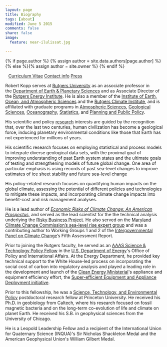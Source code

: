 ```yaml
---
layout: page
title: Biography
tags: [about]
modified: June 5 2015
comments: false
share: false
image:
  feature: near-ilulissat.jpg

---
```


{% if page.author %}
  {% assign author = site.data.authors[page.author] %}{% else %}{% assign author = site.owner %}
  {% endif %}


<div style="margin: 10px" itemscope itemtype="http://schema.org/Person">
<p>
<a href="{{ author.cv }}" class="author-social"><i class="fa fa-fw fa-caret-right"></i> Curriculum Vitae</a>
<a href="{{ author.contact-page }}" class="author-social"><i class="fa fa-fw fa-caret-right"></i> Contact info</a>
<a href="http://www.google.com/search?hl=en&gl=us&tbm=nws&q=%22Robert+Kopp%22+OR+%22Bob+Kopp%22+Rutgers" class="author-social"><i class="fa fa-fw fa-caret-right"></i> Press</a>
</p>
</div>

Robert Kopp serves at [Rutgers University](http://www.rutgers.edu/) as an associate professor in the [Department of Earth & Planetary Sciences](http://geology.rutgers.edu/) and as Associate Director of
the [Rutgers Energy Institute](http://rei.rutgers.edu/). He is also a member of the [Institute of Earth, Ocean, and Atmospheric Sciences](http://eoas.rutgers.edu) and the [Rutgers Climate Institute](http://climatechange.rutgers.edu), and is affiliated with graduate programs in [Atmospheric Sciences](http://atmos.rutgers.edu), [Geological Sciences](http://eps.rutgers.edu), [Oceanography](http://marine.rutgers.edu), [Statistics](http://statistics.rutgers.edu), and [Planning and Public Policy](http://policy.rutgers.edu/).

His scientific and policy [research](/research) interests are guided by the recognition that, over the last two centuries, human civilization has become a geological force, inducing planetary environmental conditions like those that Earth has not experienced for millions of years.

His scientific research focuses on employing statistical and process models to integrate diverse geological data sets, with the proximal goal of improving understanding of past Earth system states and the ultimate goals of testing and strengthening models of future global change. One area of particular emphasis is using records of past sea-level changes to improve estimates of ice sheet stability and future sea-level change

His policy-related research focuses on quantifying human impacts on the global climate, assessing the potential of different policies and technologies to mitigate these impacts, and incorporating climate change impacts into benefit-cost and risk management analyses.

He is a lead author of [ _Economic Risks of Climate Change: An American Prospectus_](http://www.climateprospectus.org/), and served as the lead scientist for the  the technical analysis underlying the [Risky Business Project](http://www.riskybusiness.org/). He also served on the
[Maryland Climate Change Commission’s sea-level rise expert group](http://www.umces.edu/project/sea-level-along-maryland%E2%80%99s-shorelines-could-rise-2-feet-2050-according-new-report) and was a contributing author to Working Groups 1 and 2 of the [Intergovernmental Panel on Climate Change](http://www.ipcc.ch)’s Fifth Assessment Report.

Prior to joining the Rutgers faculty, he served as an [AAAS Science & Technology Policy Fellow](http://fellowships.aaas.org/) in the
[U.S. Department of Energy](http://www.energy.gov)'s Office of Policy and International Affairs. At the Energy Department, he provided key technical support to the White House-led process on incorporating the social cost of carbon into regulatory analysis and played a leading role in the development and launch of the [Clean Energy Ministerial](http://www.cleanenergyministerial.org)'s appliance and equipment efficiency effort, the [Super-efficient Equipment and Appliance Deployment initiative](http://www.superefficient.org).

Prior to this fellowship, he was a [Science, Technology, and Environmental Policy](http://www.princeton.edu/step/) postdoctoral research fellow at Princeton University. He received his Ph.D. in geobiology from Caltech, where his research focused on fossil magnetic bacteria and on the long-term co-evolution of life and climate on planet Earth. He received his S.B. in geophysical sciences from the University of Chicago.

He is a Leopold Leadership Fellow and a recipient of the International Union for Quaternary Science (INQUA)'s Sir Nicholas Shackleton Medal and the American Geophysical Union's William Gilbert Medal.


